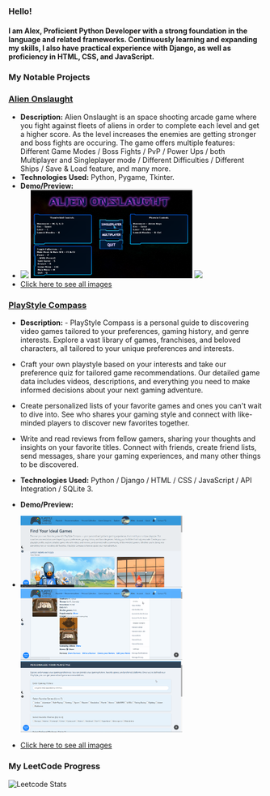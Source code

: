 ### Hello!

#### I am Alex, Proficient Python Developer with a strong foundation in the language and related frameworks. Continuously learning and expanding my skills, I also have practical experience with Django, as well as proficiency in HTML, CSS, and JavaScript.

### My Notable Projects

### [Alien Onslaught](https://github.com/miron-alexandru/Alien-Onslaught)

- **Description:** Alien Onslaught is an space shooting arcade game where you fight against fleets of aliens in order to complete each level and get a higher score. As the level increases the enemies are getting stronger and boss fights are occuring. The game offers multiple features: Different Game Modes / Boss Fights / PvP / Power Ups / both Multiplayer and Singleplayer mode / Different Difficulties / Different Ships / Save & Load feature, and many more.
- **Technologies Used:** Python, Pygame, Tkinter.
- **Demo/Preview:**
- <img src="https://github.com/miron-alexandru/Alien-Onslaught/blob/main/game_assets/images/game_images/normal3.PNG?raw=True" width="320"> <img src="https://github.com/miron-alexandru/Alien-Onslaught/blob/main/game_assets/images/game_images/menu.PNG?raw=True" width="320"> <img src="https://github.com/miron-alexandru/Alien-Onslaught/blob/main/game_assets/images/game_images/game_modes.PNG?raw=True" width="320">
- [Click here to see all images](https://github.com/miron-alexandru/Alien-Onslaught/tree/main/game_assets/images/game_images)

### [PlayStyle Compass](https://github.com/miron-alexandru/PlayStyleCompass)

- **Description:** - PlayStyle Compass is a personal guide to discovering video games tailored to your preferences, gaming history, and genre interests. Explore a vast library of games, franchises, and beloved characters, all tailored to your unique preferences and interests.

- Craft your own playstyle based on your interests and take our preference quiz for tailored game recommendations. Our detailed game data includes videos, descriptions, and everything you need to make informed decisions about your next gaming adventure.

- Create personalized lists of your favorite games and ones you can't wait to dive into. See who shares your gaming style and connect with like-minded players to discover new favorites together.

- Write and read reviews from fellow gamers, sharing your thoughts and insights on your favorite titles. Connect with friends, create friend lists, send messages, share your gaming experiences, and many other things to be discovered.
- **Technologies Used:** Python / Django / HTML / CSS / JavaScript / API Integration / SQLite 3.
- **Demo/Preview:**
- <img src="https://github.com/miron-alexandru/PlayStyleCompass/blob/main/project-preview/home.PNG?raw=True" width="320"> <img src="https://github.com/miron-alexandru/PlayStyleCompass/blob/main/project-preview/acc-actions.PNG?raw=True" width="320"> <img src="https://github.com/miron-alexandru/PlayStyleCompass/blob/main/project-preview/create-playstyle.PNG?raw=True" width="320">
- [Click here to see all images](https://github.com/miron-alexandru/PlayStyleCompass/tree/main/project-preview)
### My LeetCode Progress
![Leetcode Stats](https://leetcard.jacoblin.cool/miron-alexandru)
